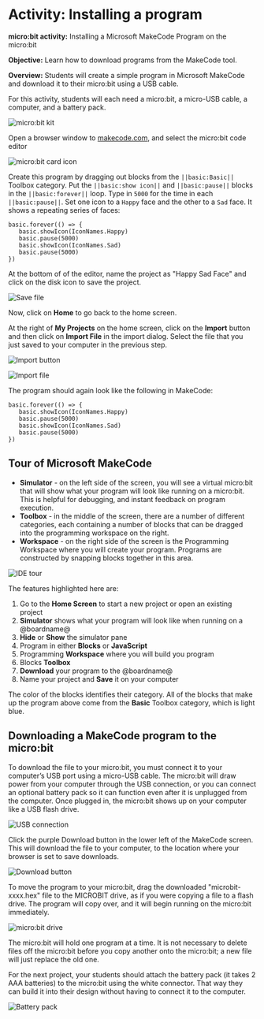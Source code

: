 # Activity: Installing a program

**micro:bit activity:** Installing a Microsoft MakeCode Program on the micro:bit

**Objective:** Learn how to download programs from the MakeCode tool.

**Overview:** Students will create a simple program in Microsoft MakeCode and download it to their micro:bit using a USB cable.

For this activity, students will each need a micro:bit, a micro-USB cable, a computer, and a battery pack.

![micro:bit kit](/static/courses/csintro/making/microbit-kit.jpg)

Open a browser window to [makecode.com](https://makecode.com), and select the micro:bit code editor

![micro:bit card icon](/static/courses/csintro/making/microbit-card-icon.png)

Create this program by dragging out blocks from the ``||basic:Basic||`` Toolbox category. Put the ``||basic:show icon||`` and ``||basic:pause||`` blocks in the ``||basic:forever||`` loop. Type in `5000` for the time in each ``||basic:pause||``. Set one icon to a ``Happy`` face and the other to a ``Sad`` face. It shows a repeating series of faces:


```blocks
basic.forever(() => {
   basic.showIcon(IconNames.Happy)
   basic.pause(5000)
   basic.showIcon(IconNames.Sad)
   basic.pause(5000)
})
```

At the bottom of of the editor, name the project as "Happy Sad Face" and click on the disk icon to save the project.

![Save file](/static/courses/csintro/making/happy-sad-file.jpg)

Now, click on **Home** to go back to the home screen.

At  the right of **My Projects** on the home screen, click on the **Import** button and then click on **Import File** in the import dialog. Select the file that you just saved to your computer in the previous step.

![Import button](/static/courses/csintro/making/import-button.png)

![Import file](/static/courses/csintro/making/import-file.png)

The program should again look like the following in MakeCode:

```blocks
basic.forever(() => {
   basic.showIcon(IconNames.Happy)
   basic.pause(5000)
   basic.showIcon(IconNames.Sad)
   basic.pause(5000)
})
```

## Tour of Microsoft MakeCode

* **Simulator**	 - on the left side of the screen, you will see a virtual micro:bit that will show what your program will look like running on a micro:bit. This is helpful for debugging, and instant feedback on program execution.
* **Toolbox** - in the middle of the screen, there are a number of different categories, each containing a number of blocks that can be dragged into the programming workspace on the right. 
* **Workspace** - on the right side of the screen is the Programming Workspace where you will create your program.  Programs are constructed by snapping blocks together in this area.

![IDE tour](/static/courses/csintro/making/ide-tour.png)

The features highlighted here are:

1. Go to the **Home Screen** to start a new project or open an existing project
2. **Simulator** shows what your program will look like when running on a @boardname@
3. **Hide** or **Show** the simulator pane
4. Program in either **Blocks** or **JavaScript**
5. Programming **Workspace** where you will build you program
6. Blocks **Toolbox**
7. **Download** your program to the @boardname@
8. Name your project and **Save** it on your computer

The color of the blocks identifies their category. All of the blocks that make up the program above come from the **Basic** Toolbox category, which is light blue.

## Downloading a MakeCode program to the micro:bit

To download the file to your micro:bit, you must connect it to your computer’s USB port using a micro-USB cable. The micro:bit will draw power from your computer through the USB connection, or you can connect an optional battery pack so it can function even after it is unplugged from the computer. Once plugged in, the micro:bit shows up on your computer like a USB flash drive.

![USB connection](/static/courses/csintro/making/microbit-usb.jpg)

Click the purple Download button in the lower left of the MakeCode screen. This will download the file to your computer, to the location where your browser is set to save downloads.

![Download button](/static/courses/csintro/making/download-button.png)

To move the program to your micro:bit, drag the downloaded "microbit-xxxx.hex" file to the MICROBIT drive, as if you were copying a file to a flash drive. The program will copy over, and it will begin running on the micro:bit immediately.

![micro:bit drive](/static/courses/csintro/making/microbit-drive.jpg)

The micro:bit will hold one program at a time. It is not necessary to delete files off the micro:bit before you copy another onto the micro:bit; a new file will just replace the old one.

For the next project, your students should attach the battery pack (it takes 2 AAA batteries) to the micro:bit using the white connector. That way they can build it into their design without having to connect it to the computer.

![Battery pack](/static/courses/csintro/making/battery-pack.jpg)
